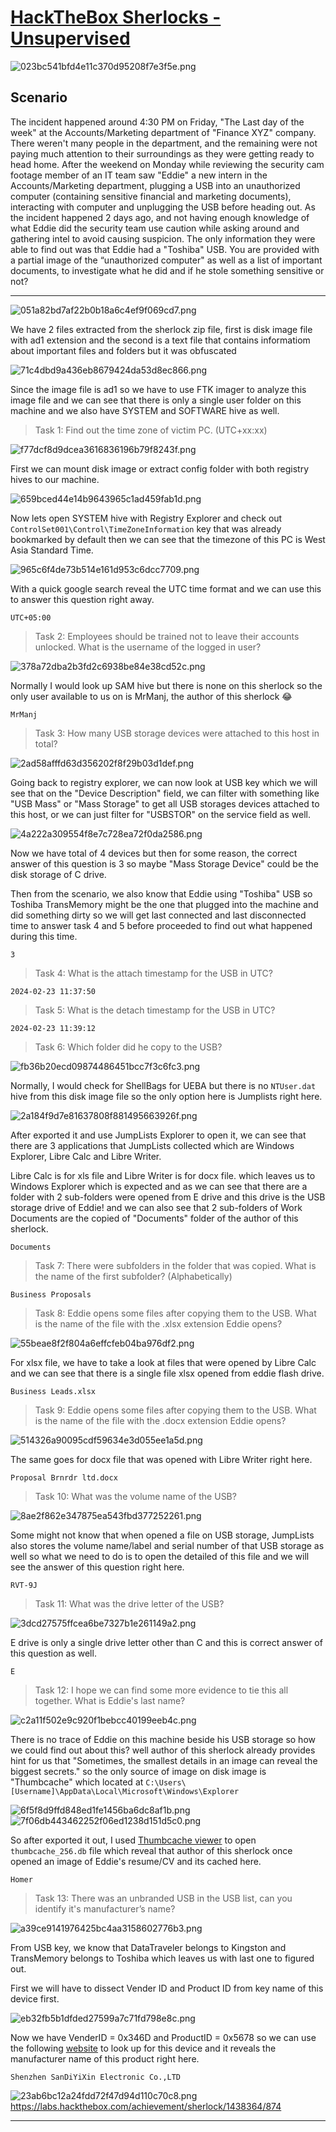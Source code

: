 # [HackTheBox Sherlocks - Unsupervised](https://app.hackthebox.com/sherlocks/Unsupervised)
![023bc541bfd4e11c370d95208f7e3f5e.png](/_resources/023bc541bfd4e11c370d95208f7e3f5e.png)
## Scenario
The incident happened around 4:30 PM on Friday, "The Last day of the week" at the Accounts/Marketing department of "Finance XYZ" company. There weren't many people in the department, and the remaining were not paying much attention to their surroundings as they were getting ready to head home. After the weekend on Monday while reviewing the security cam footage member of an IT team saw "Eddie" a new intern in the Accounts/Marketing department, plugging a USB into an unauthorized computer (containing sensitive financial and marketing documents), interacting with computer and unplugging the USB before heading out. As the incident happened 2 days ago, and not having enough knowledge of what Eddie did the security team use caution while asking around and gathering intel to avoid causing suspicion. The only information they were able to find out was that Eddie had a "Toshiba" USB. You are provided with a partial image of the “unauthorized computer" as well as a list of important documents, to investigate what he did and if he stole something sensitive or not?

* * *

![051a82bd7af22b0b18a6c4ef9f069cd7.png](/_resources/051a82bd7af22b0b18a6c4ef9f069cd7.png)

We have 2 files extracted from the sherlock zip file, first is disk image file with ad1 extension and the second is a text file that contains informatiom about important files and folders but it was obfuscated

![71c4dbd9a436eb8679424da53d8ec866.png](/_resources/71c4dbd9a436eb8679424da53d8ec866.png)

Since the image file is ad1 so we have to use FTK imager to analyze this image file and we can see that there is only a single user folder on this machine and we also have SYSTEM and SOFTWARE hive as well.

>Task 1: Find out the time zone of victim PC. (UTC+xx:xx)

![f77dcf8d9dcea3616836196b79f8243f.png](/_resources/f77dcf8d9dcea3616836196b79f8243f.png)

First we can mount disk image or extract config folder with both registry hives to our machine.

![659bced44e14b9643965c1ad459fab1d.png](/_resources/659bced44e14b9643965c1ad459fab1d.png)

Now lets open SYSTEM hive with Registry Explorer and check out `ControlSet001\Control\TimeZoneInformation` key that was already bookmarked by default then we can see that the timezone of this PC is West Asia Standard Time.

![965c6f4de73b514e161d953c6dcc7709.png](/_resources/965c6f4de73b514e161d953c6dcc7709.png)

With a quick google search reveal the UTC time format and we can use this to answer this question right away.

```
UTC+05:00
```

>Task 2: Employees should be trained not to leave their accounts unlocked. What is the username of the logged in user?

![378a72dba2b3fd2c6938be84e38cd52c.png](/_resources/378a72dba2b3fd2c6938be84e38cd52c.png)

Normally I would look up SAM hive but there is none on this sherlock so the only user available to us on is MrManj, the author of this sherlock 😂

```
MrManj
```

>Task 3: How many USB storage devices were attached to this host in total?

![2ad58afffd63d356202f8f29b03d1def.png](/_resources/2ad58afffd63d356202f8f29b03d1def.png)

Going back to registry explorer, we can now look at USB key which we will see that on the "Device Description" field, we can filter with something like "USB Mass" or "Mass Storage" to get all USB storages devices attached to this host, or we can just filter for "USBSTOR" on the service field as well.

![4a222a309554f8e7c728ea72f0da2586.png](/_resources/4a222a309554f8e7c728ea72f0da2586.png)

Now we have total of 4 devices but then for some reason, the correct answer of this question is 3 so maybe "Mass Storage Device" could be the disk storage of C drive.

Then from the scenario, we also know that Eddie using "Toshiba" USB so Toshiba TransMemory might be the one that plugged into the machine and did something dirty so we will get last connected and last disconnected time to answer task 4 and 5 before proceeded to find out what happened during this time.

```
3
```

>Task 4: What is the attach timestamp for the USB in UTC?
```
2024-02-23 11:37:50
```

>Task 5: What is the detach timestamp for the USB in UTC?
```
2024-02-23 11:39:12
```

>Task 6: Which folder did he copy to the USB?

![fb36b20ecd09874486451bcc7f3c6fc3.png](/_resources/fb36b20ecd09874486451bcc7f3c6fc3.png)

Normally, I would check for ShellBags for UEBA but there is no `NTUser.dat` hive from this disk image file so the only option here is Jumplists right here.

![2a184f9d7e81637808f881495663926f.png](/_resources/2a184f9d7e81637808f881495663926f.png)

After exported it and use JumpLists Explorer to open it, we can see that there are 3 applications that JumpLists collected which are Windows Explorer, Libre Calc and Libre Writer.

Libre Calc is for xls file and Libre Writer is for docx file. which leaves us to Windows Explorer which is expected and as we can see that there are a folder with 2 sub-folders were opened from E drive and this drive is the USB storage drive of Eddie! and we can also see that 2 sub-folders of Work Documents are the copied of "Documents" folder of the author of this sherlock.

```
Documents
```

>Task 7: There were subfolders in the folder that was copied. What is the name of the first subfolder? (Alphabetically)
```
Business Proposals
```

>Task 8: Eddie opens some files after copying them to the USB. What is the name of the file with the .xlsx extension Eddie opens?

![55beae8f2f804a6effcfeb04ba976df2.png](/_resources/55beae8f2f804a6effcfeb04ba976df2.png)

For xlsx file, we have to take a look at files that were opened by Libre Calc and we can see that there is a single file xlsx opened from eddie flash drive.

```
Business Leads.xlsx
```

>Task 9: Eddie opens some files after copying them to the USB. What is the name of the file with the .docx extension Eddie opens?

![514326a90095cdf59634e3d055ee1a5d.png](/_resources/514326a90095cdf59634e3d055ee1a5d.png)

The same goes for docx file that was opened with Libre Writer right here.

```
Proposal Brnrdr ltd.docx
```

>Task 10: What was the volume name of the USB?

![8ae2f862e347875ea543fbd377252261.png](/_resources/8ae2f862e347875ea543fbd377252261.png)

Some might not know that when opened a file on USB storage, JumpLists also stores the volume name/label and serial number of that USB storage as well so what we need to do is to open the detailed of this file and we will see the answer of this question right here.

```
RVT-9J
```

>Task 11: What was the drive letter of the USB?

![3dcd27575ffcea6be7327b1e261149a2.png](/_resources/3dcd27575ffcea6be7327b1e261149a2.png)

E drive is only a single drive letter other than C and this is correct answer of this question as well.

```
E
```

>Task 12: I hope we can find some more evidence to tie this all together. What is Eddie's last name?

![c2a11f502e9c920f1bebcc40199eeb4c.png](/_resources/c2a11f502e9c920f1bebcc40199eeb4c.png)

There is no trace of Eddie on this machine beside his USB storage so how we could find out about this? well author of this sherlock already provides hint for us that "Sometimes, the smallest details in an image can reveal the biggest secrets." so the only source of image on disk image is "Thumbcache" which located at `C:\Users\[Username]\AppData\Local\Microsoft\Windows\Explorer`

![6f5f8d9ffd848ed1fe1456ba6dc8af1b.png](/_resources/6f5f8d9ffd848ed1fe1456ba6dc8af1b.png)
![7f06db443462252f06ed1238d151d5c0.png](/_resources/7f06db443462252f06ed1238d151d5c0.png)

So after exported it out, I used [Thumbcache viewer](https://thumbcacheviewer.github.io/) to open `thumbcache_256.db` file which reveal that author of this sherlock once opened an image of Eddie's resume/CV and its cached here.

```
Homer
```

>Task 13: There was an unbranded USB in the USB list, can you identify it's manufacturer’s name?

![a39ce9141976425bc4aa3158602776b3.png](/_resources/a39ce9141976425bc4aa3158602776b3.png)

From USB key, we know that DataTraveler belongs to Kingston and TransMemory belongs to Toshiba which leaves us with last one to figured out.

First we will have to dissect Vender ID and Product ID from key name of this device first.

![eb32fb5b1dfded27599a7c71fd798e8c.png](/_resources/eb32fb5b1dfded27599a7c71fd798e8c.png)

Now we have VenderID = 0x346D and ProductID = 0x5678 so we can use the following [website](https://the-sz.com/products/usbid/index.php?v=0x346D&p=0x5678&n=) to look up for this device and it reveals the manufacturer name of this product right here.

```
Shenzhen SanDiYiXin Electronic Co.,LTD
```

![23ab6bc12a24fdd72f47d94d110c70c8.png](/_resources/23ab6bc12a24fdd72f47d94d110c70c8.png)
https://labs.hackthebox.com/achievement/sherlock/1438364/874
* * *
